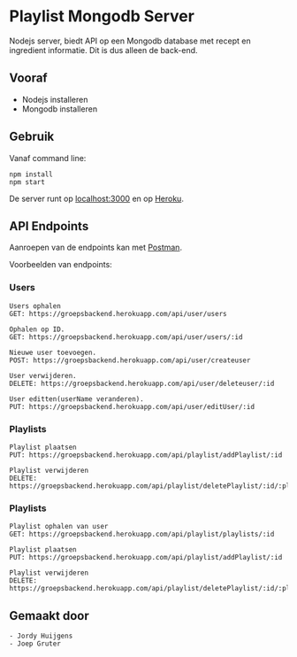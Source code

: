 # Playlist Mongodb Server
Nodejs server, biedt API op een Mongodb database met recept en ingredient informatie.
Dit is dus alleen de back-end.

## Vooraf
- Nodejs installeren
- Mongodb installeren

## Gebruik
Vanaf command line:
```
npm install
npm start
```
De server runt op [localhost:3000](http://localhost:3000) en op [Heroku](https://node-mongodb-server.herokuapp.com/api/v1/users).

## API Endpoints
Aanroepen van de endpoints kan met [Postman](https://www.getpostman.com/docs/introduction).

Voorbeelden van endpoints:

### Users
```
Users ophalen
GET: https://groepsbackend.herokuapp.com/api/user/users

Ophalen op ID.
GET: https://groepsbackend.herokuapp.com/api/user/users/:id

Nieuwe user toevoegen.
POST: https://groepsbackend.herokuapp.com/api/user/createuser

User verwijderen.
DELETE: https://groepsbackend.herokuapp.com/api/user/deleteuser/:id

User editten(userName veranderen).
PUT: https://groepsbackend.herokuapp.com/api/user/editUser/:id

```
### Playlists
```
Playlist plaatsen
PUT: https://groepsbackend.herokuapp.com/api/playlist/addPlaylist/:id

Playlist verwijderen
DELETE: https://groepsbackend.herokuapp.com/api/playlist/deletePlaylist/:id/:playListid
```
### Playlists
```
Playlist ophalen van user
GET: https://groepsbackend.herokuapp.com/api/playlist/playlists/:id

Playlist plaatsen
PUT: https://groepsbackend.herokuapp.com/api/playlist/addPlaylist/:id

Playlist verwijderen
DELETE: https://groepsbackend.herokuapp.com/api/playlist/deletePlaylist/:id/:playListid
```
## Gemaakt door
```
- Jordy Huijgens
- Joep Gruter
